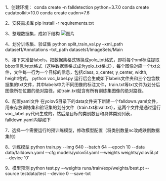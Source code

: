 1、创建环境：
conda create -n falldetection python=3.7.0
conda create cudatoolkit=10.0
conda create cudnn=7.6

2、安装需求库
pip install -r requirements.txt

3、整理数据集，成如下结构
![图片](https://user-images.githubusercontent.com/82815279/173191506-3a7d4c1c-241d-4fdf-9a33-9315e3bf35dc.png)


4、划分训练集、验证集
python split_train_val.py –xml_path dataset1/Annotations –txt_path datasets1/ImageSets/Main
 
5、接下来准备labels，把数据集格式转换成yolo_txt格式，即将每个xml标注提取bbox信息为txt格式（这种数据集格式成为yolo_txt格式），每个图像对应一个txt文件，文件每一行为一个目标的信息，包括class, x_center, y_center, width, height格式。
python voc_label.py
运行后会生成如下labels文件夹和三个包含数据集的txt文件，其中labels中为不同图像的标注文件，train.txt等txt文件为划分后图像所在位置的绝对路径，如train.txt就含有所有训练集图像的绝对路径。
 
6、配置yaml文件
在yolov5目录下的data文件夹下新建一个falldown.yaml文件，用来存放训练集和验证集的划分文件（train.txt和val.txt），这两个文件是通过运行voc_label.py代码生成的，然后是目标的类别数目和具体类别列表，falldown.yaml内容如下
 
7、选择一个需要运行的预训练模型，修改模型配置（将类别数量nc改成跌倒数据集的）
 
8、训练模型
python train.py --img 640 --batch 64 --epoch 10 --data data/falldown.yaml --cfg models/yolov5l.yaml --weights weights/yolov5l.pt --device '0'
 
9、模型预测
python test.py --weights runs/train/exp/weights/best.pt --source testdata/test --device 0 --save-txt
